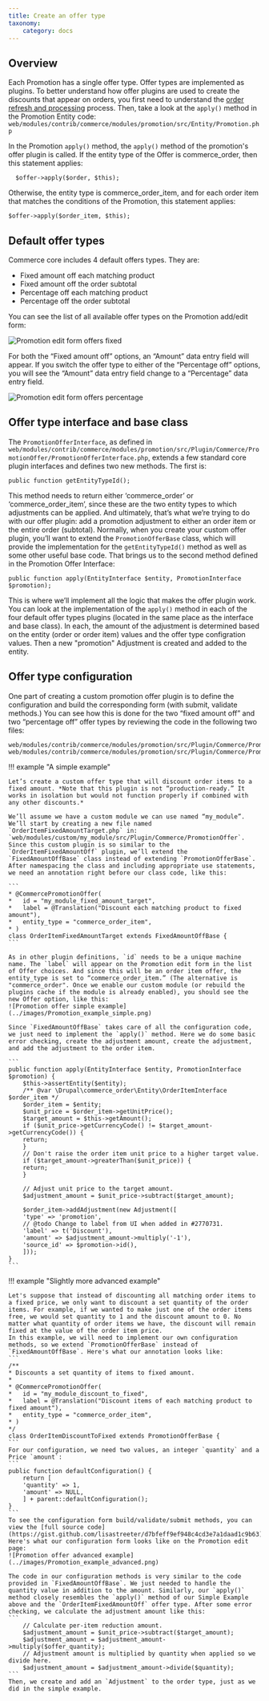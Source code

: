 ```yaml
---
title: Create an offer type
taxonomy:
    category: docs
---
```


## Overview

Each Promotion has a single offer type. Offer types are implemented as plugins. To better understand how offer plugins are used to create the discounts that appear on orders, you first need to understand the [order refresh and processing](../../orders/getting-started/#order-refresh-and-processing) process. Then, take a look at the `apply()` method in the Promotion Entity code: `web/modules/contrib/commerce/modules/promotion/src/Entity/Promotion.php`

In the Promotion `apply()` method, the `apply()` method of the promotion's offer plugin is called. If the entity type of the Offer is commerce_order, then this statement applies:
```
  $offer->apply($order, $this);
```
Otherwise, the entity type is commerce_order_item, and for each order item that matches the conditions of the Promotion, this statement applies:
```
$offer->apply($order_item, $this);
```
  
## Default offer types

Commerce core includes 4 default offers types. They are:

* Fixed amount off each matching product
* Fixed amount off the order subtotal
* Percentage off each matching product
* Percentage off the order subtotal

You can see the list of all available offer types on the Promotion add/edit form:

![Promotion edit form offers fixed](../images/Promotion_offers_fixed.png)

For both the “Fixed amount off” options, an “Amount” data entry field will appear. If you switch the offer type to either of the “Percentage off” options, you will see the “Amount” data entry field change to a “Percentage” data entry field.

![Promotion edit form offers percentage](../images/Promotion_offers_percentage.png)

## Offer type interface and base class

The `PromotionOfferInterface`, as defined in `web/modules/contrib/commerce/modules/promotion/src/Plugin/Commerce/PromotionOffer/PromotionOfferInterface.php`, extends a few standard core plugin interfaces and defines two new methods. The first is:

```
public function getEntityTypeId();
```

This method needs to return either ‘commerce_order’ or ‘commerce_order_item’, since these are the two entity types to which adjustments can be applied. And ultimately, that’s what we’re trying to do with our offer plugin: add a promotion adjustment to either an order item or the entire order (subtotal). Normally, when you create your custom offer plugin, you’ll want to extend the `PromotionOfferBase` class, which will provide the implementation for the `getEntityTypeId()` method as well as some other useful base code.
That brings us to the second method defined in the Promotion Offer Interface:

```
public function apply(EntityInterface $entity, PromotionInterface $promotion);
```

This is where we’ll implement all the logic that makes the offer plugin work. You can look at the implementation of the `apply()` method in each of the four default offer types plugins (located in the same place as the interface and base class). In each, the amount of the adjustment is determined based on the entity (order or order item) values and the offer type configration values. Then a new "promotion" Adjustment is created and added to the entity.

## Offer type configuration

One part of creating a custom promotion offer plugin is to define the configuration and build the corresponding form (with submit, validate methods.) You can see how this is done for the two “fixed amount off” and two “percentage off” offer types by reviewing the code in the following two files:

```
web/modules/contrib/commerce/modules/promotion/src/Plugin/Commerce/PromotionOffer/FixedAmountOffBase.php
web/modules/contrib/commerce/modules/promotion/src/Plugin/Commerce/PromotionOffer/PercentageOffBase.php
```

!!! example "A simple example"

    Let’s create a custom offer type that will discount order items to a fixed amount. *Note that this plugin is not “production-ready.” It works in isolation but would not function properly if combined with any other discounts.*

    We’ll assume we have a custom module we can use named “my_module”. We’ll start by creating a new file named `OrderItemFixedAmountTarget.php` in:
    `web/modules/custom/my_module/src/Plugin/Commerce/PromotionOffer`. Since this custom plugin is so similar to the `OrderItemFixedAmountOff` plugin, we’ll extend the `FixedAmountOffBase` class instead of extending `PromotionOfferBase`. After namespacing the class and including appropriate use statements, we need an annotation right before our class code, like this:

    ```
    * @CommercePromotionOffer(
    *   id = "my_module_fixed_amount_target",
    *   label = @Translation("Discount each matching product to fixed amount"),
    *   entity_type = "commerce_order_item",
    * ) 
    class OrderItemFixedAmountTarget extends FixedAmountOffBase {
    ```

    As in other plugin definitions, `id` needs to be a unique machine name. The `label` will appear on the Promotion edit form in the list of Offer choices. And since this will be an order item offer, the entity_type is set to “commerce_order_item.” (The alternative is "commerce_order". Once we enable our custom module (or rebuild the plugins cache if the module is already enabled), you should see the new Offer option, like this:
    ![Promotion offer simple example](../images/Promotion_example_simple.png)

    Since `FixedAmountOffBase` takes care of all the configuration code, we just need to implement the `apply()` method. Here we do some basic error checking, create the adjustment amount, create the adjustment, and add the adjustment to the order item.

    ```
    public function apply(EntityInterface $entity, PromotionInterface $promotion) {
        $this->assertEntity($entity);
        /** @var \Drupal\commerce_order\Entity\OrderItemInterface $order_item */
        $order_item = $entity;
        $unit_price = $order_item->getUnitPrice();
        $target_amount = $this->getAmount();
        if ($unit_price->getCurrencyCode() != $target_amount->getCurrencyCode()) {
        return;
        }
        // Don't raise the order item unit price to a higher target value.
        if ($target_amount->greaterThan($unit_price)) {
        return;
        }

        // Adjust unit price to the target amount.
        $adjustment_amount = $unit_price->subtract($target_amount);

        $order_item->addAdjustment(new Adjustment([
        'type' => 'promotion',
        // @todo Change to label from UI when added in #2770731.
        'label' => t('Discount'),
        'amount' => $adjustment_amount->multiply('-1'),
        'source_id' => $promotion->id(),
        ]));
    }
    ```

!!! example "Slightly more advanced example"

    Let's suppose that instead of discounting all matching order items to a fixed price, we only want to discount a set quantity of the order items. For example, if we wanted to make just one of the order items free, we would set quantity to 1 and the discount amount to 0. No matter what quantity of order items we have, the discount will remain fixed at the value of the order item price.
    In this example, we will need to implement our own configuration methods, so we extend `PromotionOfferBase` instead of `FixedAmountOffBase`. Here's what our annotation looks like:
    ```
    /**
    * Discounts a set quantity of items to fixed amount.
    *
    * @CommercePromotionOffer(
    *   id = "my_module_discount_to_fixed",
    *   label = @Translation("Discount items of each matching product to fixed amount"),
    *   entity_type = "commerce_order_item",
    * )
    */
    class OrderItemDiscountToFixed extends PromotionOfferBase {
    ```
    For our configuration, we need two values, an integer `quantity` and a Price `amount`:
    ```
    public function defaultConfiguration() {
        return [
        'quantity' => 1,
        'amount' => NULL,
        ] + parent::defaultConfiguration();
    }
    ```
    To see the configuration form build/validate/submit methods, you can view the [full source code](https://gist.github.com/lisastreeter/d7bfeff9ef948c4cd3e7a1daad1c9b63). Here's what our configuration form looks like on the Promotion edit page:
    ![Promotion offer advanced example](../images/Promotion_example_advanced.png)

    The code in our configuration methods is very similar to the code provided in `FixedAmountOffBase`. We just needed to handle the quantity value in addition to the amount. Similarly, our `apply()` method closely resembles the `apply()` method of our Simple Example above and the `OrderItemFixedAmountOff` offer type. After some error checking, we calculate the adjustment amount like this:
    ```
        // Calculate per-item reduction amount.
        $adjustment_amount = $unit_price->subtract($target_amount);
        $adjustment_amount = $adjustment_amount->multiply($offer_quantity);
        // Adjustment amount is multiplied by quantity when applied so we divide here.
        $adjustment_amount = $adjustment_amount->divide($quantity);
    ```
    Then, we create and add an `Adjustment` to the order type, just as we did in the simple example.